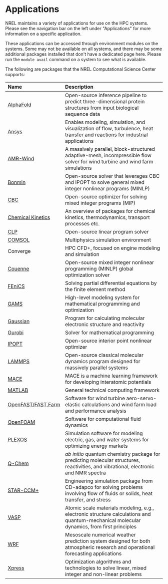 # Applications

NREL maintains a variety of applications for use on the HPC systems. Please see the navigation bar on the left under "Applications" for more information on a specific application. 

These applications can be accessed through environment modules on the systems. Some may not be available on all systems, and there may be some additional packages installed that don't have a dedicated page here. Please run the `module avail` command on a system to see what is available. 

The following are packages that the NREL Computational Science Center supports:

| Name        | Description| 
| :---------- | :--------- | 
| [AlphaFold](./alphafold.md) | Open-source inference pipeline to predict three-dimensional protein structures from input biological sequence data |
| [Ansys](./ansys.md)       | Enables modeling, simulation, and visualization of flow, turbulence, heat transfer and reactions for industrial applications | 
| [AMR-Wind](./amrwind.md)       | A massively parallel, block-structured adaptive-mesh, incompressible flow solver for wind turbine and wind farm simulations | 
| [Bonmin](./idaes_solvers.md#bonmin) | Open-source solver that leverages CBC and IPOPT to solve general mixed integer nonlinear programs (MINLP) |
| [CBC](./idaes_solvers.md#cbc) | Open-source optimizer for solving mixed integer programs (MIP) |
| [Chemical Kinetics](./chemicalKinetics.md) | An overview of packages for chemical kinetics, thermodynamics, transport processes etc.|
| [CLP](./idaes_solvers.md#clp) | Open-source linear program solver |
| [COMSOL](./comsol.md)      | Multiphysics simulation environment | 
| Converge | HPC CFD+, focused on engine modeling and simulation |
| [Couenne](./idaes_solvers.md#couenne) | Open-source mixed integer nonlinear programming (MINLP) global optimization solver |
| [FEniCS](./fenics.md) | Solving partial differential equations by the finite element method | 
| [GAMS](./gams.md) | High-level modeling system for mathematical programming and optimization | 
| [Gaussian](./gaussian.md) | Program for calculating molecular electronic structure and reactivity | 
| [Gurobi](./gurobi.md) | Solver for mathematical programming |
| [IPOPT](./ipopt.md) | Open-source interior point nonlinear optimizer |
| [LAMMPS](./lammps.md) | Open-source classical molecular dynamics program designed for massively parallel systems | 
| [MACE](./mace.md) | MACE is a machine learning framework for developing interatomic potentials |
| [MATLAB](./Matlab/index.md) | General technical computing framework | 
| [OpenFAST/FAST.Farm](./openfast.md) | Software for wind turbine aero-servo-elastic calculations and wind farm load and performance analysis | 
| [OpenFOAM](./openfoam.md) | Software for computational fluid dynamics | 
| [PLEXOS](./Plexos/index.md) | Simulation software for modeling electric, gas, and water systems for optimizing energy markets | 
| [Q-Chem](./qchem.md)    |  *ab initio* quantum chemistry package for predicting molecular structures, reactivities, and vibrational, electronic and NMR spectra | 
| [<nobr>STAR-CCM+</nobr>](./starccm.md) | Engineering simulation package from CD-adapco for solving problems involving flow of fluids or solids, heat transfer, and stress | 
| [VASP](./vasp.md) | Atomic scale materials modeling, e.g., electronic structure calculations and quantum-mechanical molecular dynamics, from first principles | 
| [WRF](./wrf.md) | Mesoscale numerical weather prediction system designed for both atmospheric research and operational forecasting applications | 
| [Xpress](./xpressmp.md) | Optimization algorithms and technologies to solve linear, mixed integer and non-linear problems |
